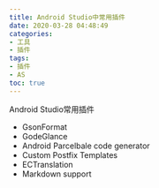 ```yaml
---
title: Android Studio中常用插件
date: 2020-03-28 04:48:49
categories: 
- 工具
- 插件
tags: 
- 插件
- AS
toc: true
---
```


Android Studio常用插件

<!-- more --> 

- GsonFormat
- GodeGlance
- Android Parcelbale code generator
- Custom Postfix Templates
- ECTranslation
- Markdown support

